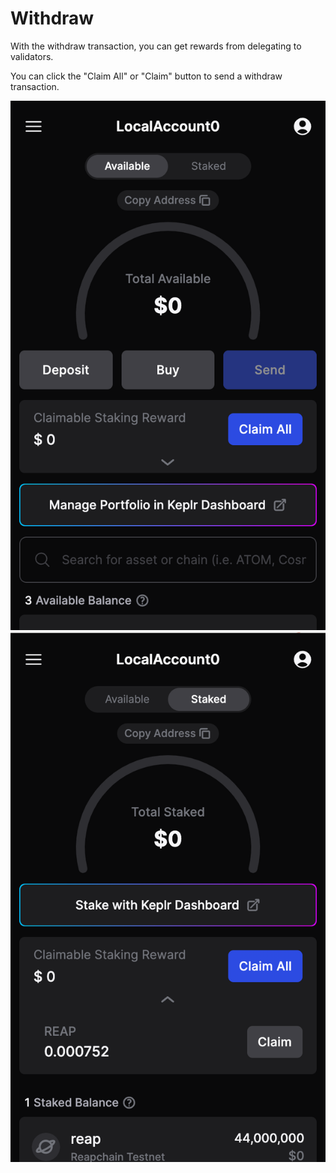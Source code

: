 # Withdraw

With the withdraw transaction, you can get rewards from delegating to validators.

You can click the "Claim All" or "Claim" button to send a withdraw transaction.

![](<../../.gitbook/assets/image (66).png>)![](<../../.gitbook/assets/image (67).png>)
